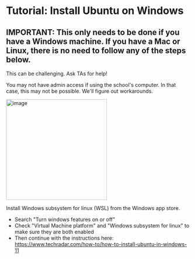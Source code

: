 # Tutorial: Install Ubuntu on Windows

## IMPORTANT: This only needs to be done if you have a Windows machine. If you have a Mac or Linux, there is no need to follow any of the steps below. 

This can be challenging. Ask TAs for help!

You may not have admin access if using the school's computer. In that case, this may not be possible. We'll figure out workarounds.

<img width="276" alt="image" src="https://assets.ubuntu.com/v1/8dd99b80-ubuntu-logo14.png">

Install Windows subsystem for linux (WSL) from the Windows app store.
- Search "Turn windows features on or off"
- Check "Virtual Machine platform" and "Windows subsystem for linux" to make sure they are both enabled
- Then continue with the instructions here:
https://www.techradar.com/how-to/how-to-install-ubuntu-in-windows-11

 
